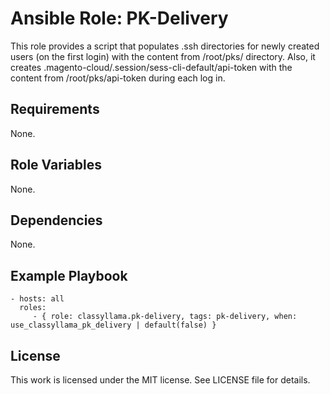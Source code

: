 # Ansible Role: PK-Delivery

This role provides a script that populates .ssh directories for newly created users (on the first login) with the content from /root/pks/ directory.
Also, it creates .magento-cloud/.session/sess-cli-default/api-token with the content from /root/pks/api-token during each log in.

## Requirements

None.

## Role Variables

None.

## Dependencies

None.

## Example Playbook

    - hosts: all
      roles:
         - { role: classyllama.pk-delivery, tags: pk-delivery, when: use_classyllama_pk_delivery | default(false) }

## License

This work is licensed under the MIT license. See LICENSE file for details.

